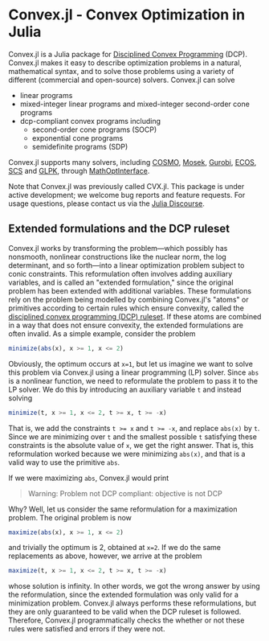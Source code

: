 Convex.jl - Convex Optimization in Julia
========================================

Convex.jl is a Julia package for [Disciplined Convex
Programming](http://dcp.stanford.edu/) (DCP). Convex.jl makes it easy to
describe optimization problems in a natural, mathematical syntax, and to solve
those problems using a variety of different (commercial and open-source)
solvers. Convex.jl can solve

-   linear programs
-   mixed-integer linear programs and mixed-integer second-order cone programs
-   dcp-compliant convex programs including
    -   second-order cone programs (SOCP)
    -   exponential cone programs
    -   semidefinite programs (SDP)

Convex.jl supports many solvers, including
[COSMO](https://github.com/oxfordcontrol/COSMO.jl),
[Mosek](https://github.com/JuliaOpt/Mosek.jl),
[Gurobi](https://github.com/JuliaOpt/gurobi.jl),
[ECOS](https://github.com/JuliaOpt/ECOS.jl),
[SCS](https://github.com/karanveerm/SCS.jl) and
[GLPK](https://github.com/JuliaOpt/GLPK.jl), through
[MathOptInterface](https://github.com/JuliaOpt/MathOptInterface.jl).

Note that Convex.jl was previously called CVX.jl. This package is under active
development; we welcome bug reports and feature requests. For usage questions,
please contact us via the [Julia
Discourse](https://discourse.julialang.org/c/domain/opt).

## Extended formulations and the DCP ruleset

Convex.jl works by transforming the problem—which possibly has nonsmooth,
nonlinear constructions like the nuclear norm, the log determinant, and so
forth—into a linear optimization problem subject to conic constraints. This
reformulation often involves adding auxiliary variables, and is called an
"extended formulation," since the original problem has been extended with
additional variables. These formulations rely on the problem being modelled by
combining Convex.jl's "atoms" or primitives according to certain rules which
ensure convexity, called the [disciplined convex programming (DCP)
ruleset](http://cvxr.com/cvx/doc/dcp.html). If these atoms are combined in a way
that does not ensure convexity, the extended formulations are often invalid. As
a simple example, consider the problem

```julia
minimize(abs(x), x >= 1, x <= 2)
```

Obviously, the optimum occurs at `x=1`, but let us imagine we want to solve this
problem via Convex.jl using a linear programming (LP) solver. Since `abs` is a
nonlinear function, we need to reformulate the problem to pass it to the LP
solver. We do this by introducing an auxiliary variable `t` and instead solving

```julia
minimize(t, x >= 1, x <= 2, t >= x, t >= -x)
```

That is, we add the constraints `t >= x` and `t >= -x`, and replace `abs(x)` by
`t`. Since we are minimizing over `t` and the smallest possible `t` satisfying
these constraints is the absolute value of `x`, we get the right answer. That
is, this reformulation worked because we were minimizing `abs(x)`, and that is a
valid way to use the primitive `abs`.

If we were maximizing `abs`, Convex.jl would print

> Warning: Problem not DCP compliant: objective is not DCP

Why? Well, let us consider the same reformulation for a maximization problem.
The original problem is now

```julia
maximize(abs(x), x >= 1, x <= 2)
```

and trivially the optimum is 2, obtained at `x=2`. If we do the same
replacements as above, however, we arrive at the problem

```julia
maximize(t, x >= 1, x <= 2, t >= x, t >= -x)
```

whose solution is infinity. In other words, we got the wrong answer by using the
reformulation, since the extended formulation was only valid for a minimization
problem. Convex.jl always performs these reformulations, but they are only
guaranteed to be valid when the DCP ruleset is followed. Therefore, Convex.jl
programmatically checks the whether or not these rules were satisfied and errors
if they were not.
